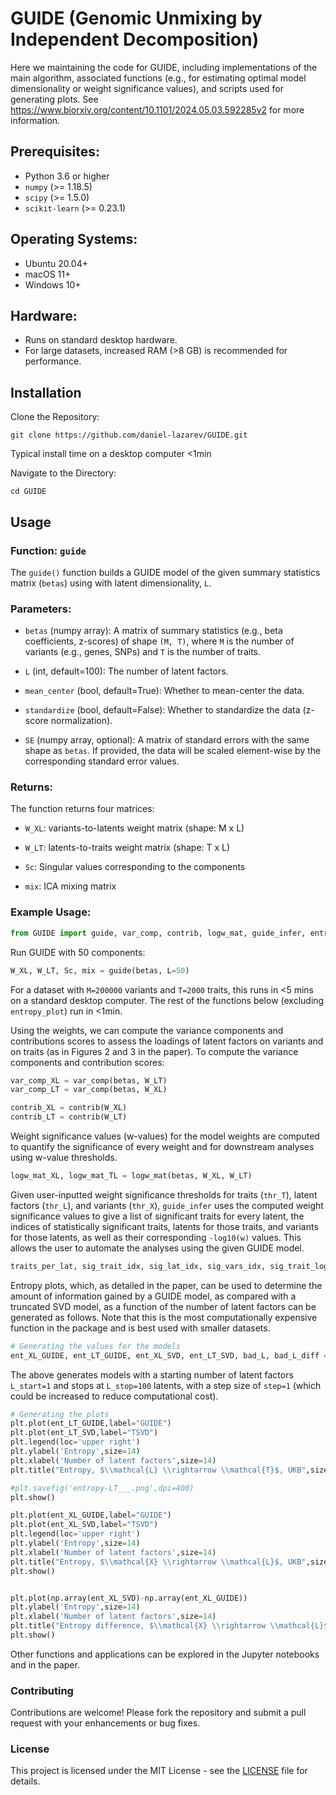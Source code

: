# GUIDE (Genomic Unmixing by Independent Decomposition)

Here we maintaining the code for GUIDE, including implementations of the main algorithm, associated functions (e.g., for estimating optimal model dimensionality or weight significance values), and scripts used for generating plots. See https://www.biorxiv.org/content/10.1101/2024.05.03.592285v2 for more information. 

## Prerequisites:
- Python 3.6 or higher
- `numpy` (>= 1.18.5)
- `scipy` (>= 1.5.0)
- `scikit-learn` (>= 0.23.1)

## Operating Systems:
- Ubuntu 20.04+
- macOS 11+
- Windows 10+

## Hardware:
- Runs on standard desktop hardware.
- For large datasets, increased RAM (>8 GB) is recommended for performance.

## Installation
Clone the Repository:

```
git clone https://github.com/daniel-lazarev/GUIDE.git
```
Typical install time on a desktop computer <1min

Navigate to the Directory:

```
cd GUIDE
```

## Usage

### Function: `guide`
The `guide()` function builds a GUIDE model of the given summary statistics matrix (`betas`) using with latent dimensionality, `L`.

### Parameters:
- `betas` (numpy array): A matrix of summary statistics (e.g., beta coefficients, z-scores) of shape `(M, T)`, where `M` is the number of variants (e.g., genes, SNPs) and `T` is the number of traits.

- `L` (int, default=100): The number of latent factors.

- `mean_center` (bool, default=True): Whether to mean-center the data.

- `standardize` (bool, default=False): Whether to standardize the data (z-score normalization).

- `SE` (numpy array, optional): A matrix of standard errors with the same shape as `betas`. If provided, the data will be scaled element-wise by the corresponding standard error values.


### Returns:
The function returns four matrices:

- `W_XL`: variants-to-latents weight matrix (shape: M x L)

- `W_LT`: latents-to-traits weight matrix  (shape: T x L)

- `Sc`: Singular values corresponding to the components

- `mix`: ICA mixing matrix


### Example Usage:
```python
from GUIDE import guide, var_comp, contrib, logw_mat, guide_infer, entropy_plot
```
Run GUIDE with 50 components:
```python
W_XL, W_LT, Sc, mix = guide(betas, L=50)
```
For a dataset with `M=200000` variants and `T=2000` traits, this runs in <5 mins on a standard desktop computer. The rest of the functions below (excluding `entropy_plot`) run in <1min. 

Using the weights, we can compute the variance components and contributions scores to assess the loadings of latent factors on variants and on traits (as in Figures 2 and 3 in the paper).
To compute the variance components and contribution scores:
```python
var_comp_XL = var_comp(betas, W_LT)
var_comp_LT = var_comp(betas, W_XL)

contrib_XL = contrib(W_XL)
contrib_LT = contrib(W_LT)
```
Weight significance values (w-values) for the model weights are computed to quantify the significance of every weight and for downstream analyses using w-value thresholds.
```python
logw_mat_XL, logw_mat_TL = logw_mat(betas, W_XL, W_LT)
```

Given user-inputted weight significance thresholds for traits (`thr_T`), latent factors (`thr_L`), and variants (`thr_X`), `guide_infer` uses the computed weight significance values to give a list of significant traits for every latent, the indices of statistically significant traits, latents for those traits, and variants for those latents, as well as their corresponding `-log10(w)` values. This allows the user to automate the analyses using the given GUIDE model. 
```python
traits_per_lat, sig_trait_idx, sig_lat_idx, sig_vars_idx, sig_trait_logw, sig_lat_logw, sig_vars_logw = guide_infer(logw_mat_XL,logw_mat_TL, thr_T = 8, thr_L = 8, thr_X = 8)
```

Entropy plots, which, as detailed in the paper, can be used to determine the amount of information gained by a GUIDE model, as compared with a truncated SVD model, as a function of the number of latent factors can be generated as follows. Note that this is the most computationally expensive function in the package and is best used with smaller datasets.
```python
# Generating the values for the models
ent_XL_GUIDE, ent_LT_GUIDE, ent_XL_SVD, ent_LT_SVD, bad_L, bad_L_diff = entropy_plot(G, L_start=1, L_stop=100, step=1, metric='contrib')
```
The above generates models with a starting number of latent factors `L_start=1` and stops at `L_stop=100` latents, with a step size of `step=1` (which could be increased to reduce computational cost). 
```python
# Generating the plots
plt.plot(ent_LT_GUIDE,label="GUIDE")
plt.plot(ent_LT_SVD,label="TSVD")
plt.legend(loc='upper right')
plt.ylabel('Entropy',size=14)
plt.xlabel('Number of latent factors',size=14)
plt.title("Entropy, $\\mathcal{L} \\rightarrow \\mathcal{T}$, UKB",size=17)

#plt.savefig('entropy-LT___.png',dpi=400)
plt.show()

plt.plot(ent_XL_GUIDE,label="GUIDE")
plt.plot(ent_XL_SVD,label="TSVD")
plt.legend(loc='upper right')
plt.ylabel('Entropy',size=14)
plt.xlabel('Number of latent factors',size=14)
plt.title("Entropy, $\\mathcal{X} \\rightarrow \\mathcal{L}$, UKB",size=17)
plt.show()


plt.plot(np.array(ent_XL_SVD)-np.array(ent_XL_GUIDE))
plt.ylabel('Entropy',size=14)
plt.xlabel('Number of latent factors',size=14)
plt.title("Entropy difference, $\\mathcal{X} \\rightarrow \\mathcal{L}$, UKB",size=17)
plt.show()
```
Other functions and applications can be explored in the Jupyter notebooks and in the paper.

### Contributing
Contributions are welcome! Please fork the repository and submit a pull request with your enhancements or bug fixes.


### License

This project is licensed under the MIT License - see the [LICENSE](LICENSE) file for details.
